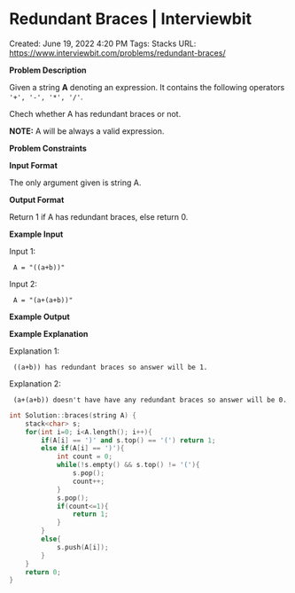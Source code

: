 # Redundant Braces | Interviewbit

Created: June 19, 2022 4:20 PM
Tags: Stacks
URL: https://www.interviewbit.com/problems/redundant-braces/

**Problem Description**

Given a string **A** denoting an expression. It contains the following operators `'+', '-', '*', '/'`.

Chech whether A has redundant braces or not.

**NOTE:** A will be always a valid expression.

**Problem Constraints**

**Input Format**

The only argument given is string A.

**Output Format**

Return 1 if A has redundant braces, else return 0.

**Example Input**

Input 1:

```
 A = "((a+b))"
```

Input 2:

```
 A = "(a+(a+b))"
```

**Example Output**

**Example Explanation**

Explanation 1:

```
 ((a+b)) has redundant braces so answer will be 1.
```

Explanation 2:

```
 (a+(a+b)) doesn't have have any redundant braces so answer will be 0.
```

```cpp
int Solution::braces(string A) {
    stack<char> s;
    for(int i=0; i<A.length(); i++){
        if(A[i] == ')' and s.top() == '(') return 1;
        else if(A[i] == ')'){
            int count = 0;
            while(!s.empty() && s.top() != '('){
                s.pop();
                count++;
            }
            s.pop();
            if(count<=1){
                return 1;
            }
        }
        else{
            s.push(A[i]);
        }
    }
    return 0;
}
```